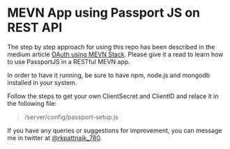 # MEVN App using Passport JS on REST API

The step by step approach for using this repo has been described in the medium article [OAuth using MEVN Stack](https://blog.zairza.in/oauth-using-mevn-stack-4b4a383dae08). Please give it a read to learn how to use PassportJS in a RESTful MEVN app.

In order to have it running, be sure to have npm, node.js and mongodb installed in your system.

Follow the steps to get your own ClientSecret and ClientID and relace it in the following file:

> /server/config/passport-setup.js

If you have any queries or suggestions for improvement, you can message me in twitter at [@rkpattnaik_780](https://twitter.com/rkpattnaik_780).
